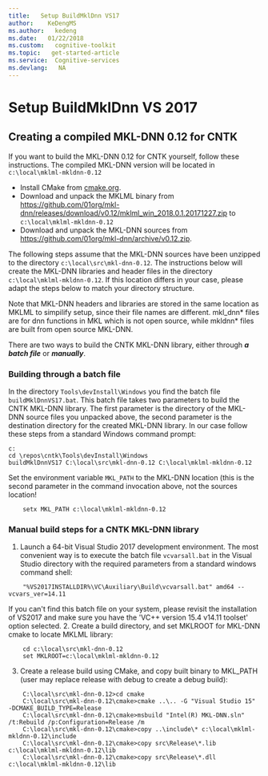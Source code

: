 ```yaml
---
title:   Setup BuildMklDnn VS17
author:    KeDengMS
ms.author:   kedeng
ms.date:   01/22/2018
ms.custom:   cognitive-toolkit
ms.topic:   get-started-article
ms.service:  Cognitive-services
ms.devlang:   NA
---
```


# Setup BuildMklDnn VS 2017

## Creating a compiled MKL-DNN 0.12 for CNTK

If you want to build the MKL-DNN 0.12 for CNTK yourself, follow these instructions. The compiled MKL-DNN version will be located in `c:\local\mklml-mkldnn-0.12`

* Install CMake from [cmake.org](https://cmake.org/download/).
* Download and unpack the MKLML binary from https://github.com/01org/mkl-dnn/releases/download/v0.12/mklml_win_2018.0.1.20171227.zip to `c:\local\mklml-mkldnn-0.12`
* Download and unpack the MKL-DNN sources from https://github.com/01org/mkl-dnn/archive/v0.12.zip.

The following steps assume that the MKL-DNN sources have been unzipped to the directory `c:\local\src\mkl-dnn-0.12`. The instructions below will create the MKL-DNN libraries and header files in the directory `c:\local\mklml-mkldnn-0.12`. If this location differs in your case, please adapt the steps below to match your directory structure.

Note that MKL-DNN headers and libraries are stored in the same location as MKLML to simpilify setup, since their file names are different. mkl_dnn* files are for dnn functions in MKL which is not open source, while mkldnn* files are built from open source MKL-DNN.

There are two ways to build the CNTK MKL-DNN library, either through ***a batch file*** or ***manually***.

### Building through a batch file

In the directory `Tools\devInstall\Windows` you find the batch file `buildMklDnnVS17.bat`. This batch file takes two parameters to build the CNTK MKL-DNN library. The first parameter is the directory of the MKL-DNN source files you unpacked above, the second parameter is the destination directory for the created MKL-DNN library. In our case follow these steps from a standard Windows command prompt:
```
c:
cd \repos\cntk\Tools\devInstall\Windows
buildMklDnnVS17 C:\local\src\mkl-dnn-0.12 C:\local\mklml-mkldnn-0.12
```
Set the environment variable `MKL_PATH` to the MKL-DNN location (this is the second parameter in the command invocation above, not the sources location!
```
    setx MKL_PATH c:\local\mklml-mkldnn-0.12
```

### Manual build steps for a CNTK MKL-DNN library

1. Launch a 64-bit Visual Studio 2017 development environment. The most convenient way is to execute the batch file `vcvarsall.bat` in the Visual Studio directory with the required parameters from a standard windows command shell:
```
    "%VS2017INSTALLDIR%\VC\Auxiliary\Build\vcvarsall.bat" amd64 --vcvars_ver=14.11
```
If you can't find this batch file on your system, please revisit the installation of VS2017 and make sure you have the 'VC++ version 15.4 v14.11 toolset' option selected.
2. Create a build directory, and set MKLROOT for MKL-DNN cmake to locate MKLML library:
```
    cd c:\local\src\mkl-dnn-0.12
    set MKLROOT=c:\local\mklml-mkldnn-0.12
```
3. Create a release build using CMake, and copy built binary to MKL_PATH (user may replace release with debug to create a debug build):
```
    C:\local\src\mkl-dnn-0.12>cd cmake
    C:\local\src\mkl-dnn-0.12\cmake>cmake ..\.. -G "Visual Studio 15" -DCMAKE_BUILD_TYPE=Release
    C:\local\src\mkl-dnn-0.12\cmake>msbuild "Intel(R) MKL-DNN.sln" /t:Rebuild /p:Configuration=Release /m
    C:\local\src\mkl-dnn-0.12\cmake>copy ..\include\* c:\local\mklml-mkldnn-0.12\include
    C:\local\src\mkl-dnn-0.12\cmake>copy src\Release\*.lib c:\local\mklml-mkldnn-0.12\lib
    C:\local\src\mkl-dnn-0.12\cmake>copy src\Release\*.dll c:\local\mklml-mkldnn-0.12\lib
```